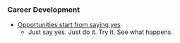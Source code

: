 
### Career Development
- [Opportunities start from saying yes](https://medium.com/@gayle/the-best-thing-you-can-do-for-your-career-just-say-yes-3f24d3673200)
  - Just say yes. Just do it. Try it. See what happens.


